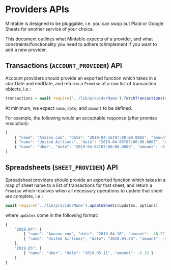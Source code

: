 # Providers APIs

Mintable is designed to be pluggable, i.e. you can swap out Plaid or Google Sheets for another service of your choice.

This document outlines what Mintable expects of a provider, and what constraints/functionality you need to adhere to/implement if you want to add a new provider.

## Transactions (`ACCOUNT_PROVIDER`) API

Account providers should provide an exported function which takes in a startDate and endDate, and returns a `Promise` of a raw list of transaction objects, i.e.:

```javascript
transactions = await require('../lib/providerName').fetchTransactions(startDate, endDate)
```

At minimum, we expect `name`, `date`, and `amount` to be defined.

For example, the following would an acceptable response (after promise resolution):

```javascript
[
    { "name": "Amazon.com", "date": "2019-04-16T07:00:00.000Z", "amount": -40.22 },
    { "name": "United Airlines", "date": "2019-04-06T07:00:00.000Z", "amount": -500 },
    { "name": "Uber", "date": "2019-04-04T07:00:00.000Z", "amount": -6.33 }
]
```

## Spreadsheets (`SHEET_PROVIDER`) API

Spreadsheet providers should provide an exported function which takes in a map of sheet name to a list of transactions for that sheet, and return a `Promise` which resolves when all necessary operations to update that sheet are complete, i.e.:

```javascript
await require('../lib/providerName').updateSheets(updates, options)
```

where `updates` come in the following format:

```javascript
{
    "2019.04": [
        { "name": "Amazon.com", "date": "2019.04.16", "amount": -40.22 },
        { "name": "United Airlines", "date": "2019.04.26", "amount": -500 }
    ],
    "2019.05": [
        { "name": "Uber", "date": "2019.05.11", "amount": -6.33 }
    ]
}
```
